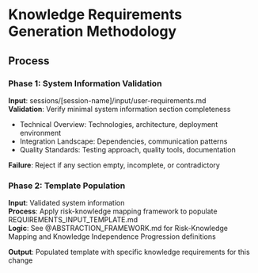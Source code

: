 # Knowledge Requirements Generation Methodology

## Process

### Phase 1: System Information Validation
**Input**: sessions/[session-name]/input/user-requirements.md  
**Validation**: Verify minimal system information section completeness
- Technical Overview: Technologies, architecture, deployment environment
- Integration Landscape: Dependencies, communication patterns  
- Quality Standards: Testing approach, quality tools, documentation

**Failure**: Reject if any section empty, incomplete, or contradictory

### Phase 2: Template Population
**Input**: Validated system information  
**Process**: Apply risk-knowledge mapping framework to populate REQUIREMENTS_INPUT_TEMPLATE.md  
**Logic**: See @ABSTRACTION_FRAMEWORK.md for Risk-Knowledge Mapping and Knowledge Independence Progression definitions

**Output**: Populated template with specific knowledge requirements for this change